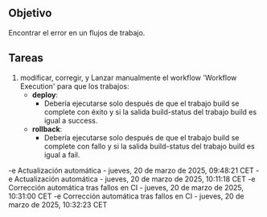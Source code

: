 ## Objetivo

Encontrar el error en un flujos de trabajo.

## Tareas

1. modificar, corregir, y Lanzar manualmente el workflow 'Workflow Execution' para que los trabajos:
     - **deploy**:       
       - Debería ejecutarse solo después de que el trabajo build se complete con éxito y si la salida build-status del trabajo build es igual a success.
     - **rollback**:       
       - Debería ejecutarse solo después de que el trabajo build se complete con fallo y si la salida build-status del trabajo build es igual a fail.
         

-e 
Actualización automática - jueves, 20 de marzo de 2025, 09:48:21 CET
-e 
Actualización automática - jueves, 20 de marzo de 2025, 10:11:18 CET
-e 
Corrección automática tras fallos en CI - jueves, 20 de marzo de 2025, 10:31:00 CET
-e 
Corrección automática tras fallos en CI - jueves, 20 de marzo de 2025, 10:32:23 CET
